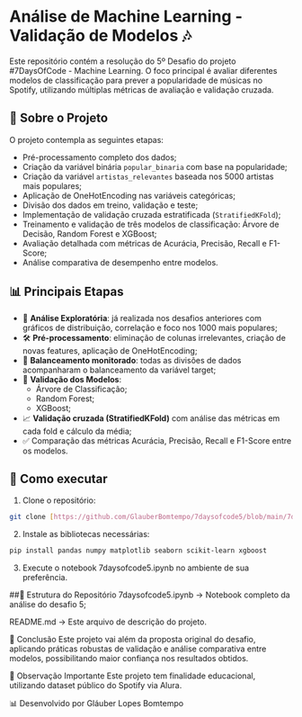 # Análise de Machine Learning - Validação de Modelos 🎶

Este repositório contém a resolução do 5º Desafio do projeto #7DaysOfCode - Machine Learning. O foco principal é avaliar diferentes modelos de classificação para prever a popularidade de músicas no Spotify, utilizando múltiplas métricas de avaliação e validação cruzada.

## 📌 Sobre o Projeto

O projeto contempla as seguintes etapas:

- Pré-processamento completo dos dados;
- Criação da variável binária `popular_binaria` com base na popularidade;
- Criação da variável `artistas_relevantes` baseada nos 5000 artistas mais populares;
- Aplicação de OneHotEncoding nas variáveis categóricas;
- Divisão dos dados em treino, validação e teste;
- Implementação de validação cruzada estratificada (`StratifiedKFold`);
- Treinamento e validação de três modelos de classificação: Árvore de Decisão, Random Forest e XGBoost;
- Avaliação detalhada com métricas de Acurácia, Precisão, Recall e F1-Score;
- Análise comparativa de desempenho entre modelos.

## 📊 Principais Etapas

- 🔎 **Análise Exploratória**: já realizada nos desafios anteriores com gráficos de distribuição, correlação e foco nos 1000 mais populares;
- 🛠️ **Pré-processamento**: eliminação de colunas irrelevantes, criação de novas features, aplicação de OneHotEncoding;
- 🎯 **Balanceamento monitorado**: todas as divisões de dados acompanharam o balanceamento da variável target;
- 🚀 **Validação dos Modelos**:
  - Árvore de Classificação;
  - Random Forest;
  - XGBoost;
- 📈 **Validação cruzada (StratifiedKFold)** com análise das métricas em cada fold e cálculo da média;
- ✅ Comparação das métricas Acurácia, Precisão, Recall e F1-Score entre os modelos.

## 📝 Como executar

1. Clone o repositório:
```bash
git clone [https://github.com/GlauberBomtempo/7daysofcode5/blob/main/7daysofcode5.ipynb]
```
2. Instale as bibliotecas necessárias:

```bash
pip install pandas numpy matplotlib seaborn scikit-learn xgboost
````
3. Execute o notebook 7daysofcode5.ipynb no ambiente de sua preferência.


##📂 Estrutura do Repositório
7daysofcode5.ipynb → Notebook completo da análise do desafio 5;

README.md → Este arquivo de descrição do projeto.

🚩 Conclusão
Este projeto vai além da proposta original do desafio, aplicando práticas robustas de validação e análise comparativa entre modelos, possibilitando maior confiança nos resultados obtidos.

📢 Observação Importante
Este projeto tem finalidade educacional, utilizando dataset público do Spotify via Alura.

📊 Desenvolvido por Gláuber Lopes Bomtempo


   
